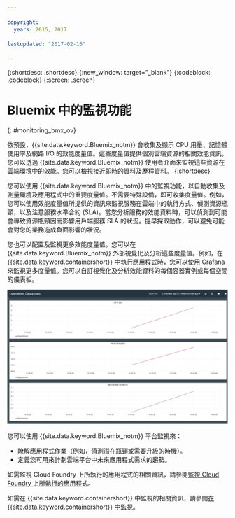```yaml
---

copyright:
  years: 2015, 2017

lastupdated: "2017-02-16"

---
```



{:shortdesc: .shortdesc}
{:new_window: target="_blank"}
{:codeblock: .codeblock}
{:screen: .screen}


# Bluemix 中的監視功能
{: #monitoring_bmx_ov}

依預設，{{site.data.keyword.Bluemix_notm}} 會收集及顯示 CPU 用量、記憶體使用率及網路 I/O 的效能度量值。這些度量值提供個別雲端資源的相關效能資訊。您可以透過 {{site.data.keyword.Bluemix_notm}} 使用者介面來監視這些資源在雲端環境中的效能。您可以檢視接近即時的資料及歷程資料。
{:shortdesc}

您可以使用 {{site.data.keyword.Bluemix_notm}} 中的監視功能，以自動收集及測量環境及應用程式中的重要度量值。不需要特殊設備，即可收集度量值。例如，您可以使用效能度量值所提供的資訊來監視服務在雲端中的執行方式、偵測資源瓶頸，以及注意服務水準合約 (SLA)。當您分析服務的效能資料時，可以偵測到可能會導致資源瓶頸因而影響用戶端服務 SLA 的狀況。提早採取動作，可以避免可能會對您的業務造成負面影響的狀況。  

您也可以配置及監視更多效能度量值。您可以在 {{site.data.keyword.Bluemix_notm}} 外部視覺化及分析這些度量值。例如，在 {{site.data.keyword.containershort}} 中執行應用程式時，您可以使用 Grafana 來監視更多度量值。您可以自訂視覺化及分析效能資料的每個容器實例或每個空間的儀表板。

![{{site.data.keyword.Bluemix_notm}} 中所執行容器的 Grafana 監視視圖](images/monitoring_default_container_grafana_view.jpg)

您可以使用 {{site.data.keyword.Bluemix_notm}} 平台監視來：

* 瞭解應用程式作業（例如，偵測潛在瓶頸或需要升級的時機）。
* 定義您可用來計劃雲端平台中未來應用程式需求的趨勢。

如需監視 Cloud Foundry 上所執行的應用程式的相關資訊，請參閱[監視 Cloud Foundry 上所執行的應用程式](monitoring_cf_apps.html#monitoring_bluemix_apps)。

如需在 {{site.data.keyword.containershort}} 中監視的相關資訊，請參閱[在 {{site.data.keyword.containershort}} 中監視](/docs/containers/monitoringandlogging/container_ml_monitor.html#container_ml_monitor)。   

